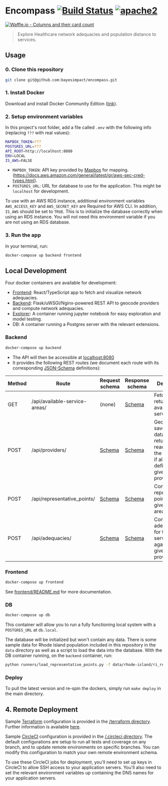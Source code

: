 # Encompass [![Build Status][build]](https://circleci.com/gh/bayesimpact/encompass) [![apache2]](https://www.apache.org/licenses/LICENSE-2.0)

[build]: https://img.shields.io/circleci/project/bayesimpact/encompass.svg?branch=master&style=flat-square
[apache2]: https://img.shields.io/badge/License-Apache%202.0-blue.svg
[![Waffle.io - Columns and their card count](https://badge.waffle.io/bayesimpact/encompass.svg?columns=all)](http://waffle.io/bayesimpact/encompass)

> Explore Healthcare network adequacies and population distance to services.

## Usage

### 0. Clone this repository
```bash
git clone git@github.com:bayesimpact/encompass.git
```

### 1. Install Docker

Download and install Docker Community Edition ([link](https://store.docker.com/search?offering=community&type=edition)).

### 2. Setup environment variables

In this project's root folder, add a file called `.env` with the following info (replacing `???` with real values):

```sh
MAPBOX_TOKEN=???
POSTGRES_URL=???
API_ROOT=http://localhost:8080
ENV=LOCAL
IS_AWS=FALSE
```

* `MAPBOX_TOKEN`: API key provided by [Mapbox](mapbox.com) for mapping.
(https://docs.aws.amazon.com/general/latest/gr/aws-sec-cred-types.html).
* `POSTGRES_URL`: URL for database to use for the application. This might be `localhost` for development.

To use with an AWS RDS instance, additional environment variables `AWS_ACCESS_KEY` and `AWS_SECRET_KEY` are Required for AWS CLI. In addition, `IS_AWS` should be set to `TRUE`. This is to initialize the database correctly when using an RDS instance. You will not need this environment variable if you are not using an RDS database.

### 3. Run the app

In your terminal, run:

```sh
docker-compose up backend frontend
```

## Local Development

Four docker containers are available for development:

- [Frontend](frontend/Dockerfile): React/TypeScript app to fetch and visualize network adequacies.
- [Backend](backend/Dockerfile): Flask/uWSGI/Nginx-powered REST API to geocode providers and compute network adequacies.
- [Explorer](explorer/Dockerfile): A container running jupyter notebook for easy exploration and model testing.
- DB: A container running a Postgres server with the relevant extensions.

### Backend

```sh
docker-compose up backend
```

- The API will then be accessible at [localhost:8080](http://localhost:8080)
- It provides the following REST routes (we document each route with its corresponding [JSON-Schema](https://spacetelescope.github.io/understanding-json-schema/) definitions):

| Method  | Route                               | Request schema  | Response schema | Description           |
|---------|-------------------------------------|-----------------|-----------------|-----------------------|
| GET     | /api/available-service-areas/       | (none)          | [Schema](shared/api-spec/available-service-areas-response.json) | Fetches and returns all available service areas |
| POST    | /api/providers/                     | [Schema](shared/api-spec/providers-request.json) | [Schema](shared/api-spec/providers-response.json) | Geocodes, saves to the database, and returns (or, reads from the database if already defined) the given providers |
| POST    | /api/representative_points/         | [Schema](shared/api-spec/representative-points-request.json) | [Schema](shared/api-spec/representative-points-response.json) | Computes representative points for the given service areas |
| POST    | /api/adequacies/                    | [Schema](shared/api-spec/adequacies-request.json) | [Schema](shared/api-spec/adequacies-response.json) | Computes adequacies for the given service areas against the given providers |

### Frontend

```sh
docker-compose up frontend
```

See [frontend/README.md](frontend/README.md) for more documentation.

### DB
```bash
docker-compose up db
```

This container will allow you to run a fully functioning local system with a `POSTGRES_URL` at `db.local`.

The database will be initialized but won't contain any data. There is some sample data for Rhode Island population included in this repository in the `data` directory as well as a script to load the data into the database. With the DB container running, on the `backend` container, run:
```bash
python runners/load_representative_points.py -f data/rhode-island/ri_representative_points.geojson
```

### Deploy
To pull the latest version and re-spin the dockers, simply run `make deploy` in the main directory.

## 4. Remote Deployment
Sample [Terraform](terraform.io) configuration is provided in the [/terraform directory](/terraform). Further information is available [here](/terraform/README.md).

Sample [CircleCI](circleci.com) configuration is provided in the [/.circleci directory](/.circleci). The default configurations are setup to run all tests and coverage on any branch, and to update remote environments on specific branches. You can modify this configuration to match your own remote environment schema.

To use these CircleCI jobs for deployment, you'll need to set up keys in CircleCI to allow SSH access to your application servers. You'll also need to set the relevant environment variables up containing the DNS names for your application servers.
